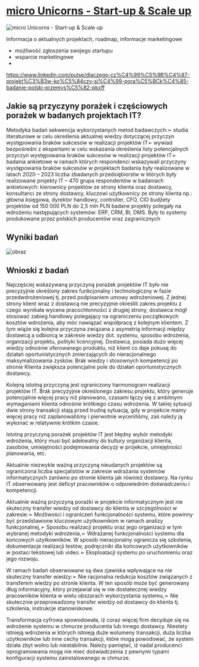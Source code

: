 # [micro Unicorns - Start-up & Scale up](http://www.microunicorns.com)


![micro Unicorns - Start-up & Scale up](https://github.com/microunicorns/www/assets/5669657/b12883f5-807f-4e52-bf37-62989df7e324)


Informacja o aktualnych projektach, roadmap, informacje marketingowe
+ możliwość zgłoszenia swojego startupu
+ wsparcie marketingowe
+ 


https://www.linkedin.com/pulse/dlaczego-cz%C4%99%C5%9B%C4%87-projekt%C3%B3w-ko%C5%84czy-si%C4%99-pora%C5%BCk%C4%85-badanie-polski-przemys%C5%82-pkxff

## Jakie są przyczyny porażek i częściowych porażek w badanych projektach IT?
Metodyka badań 
sekwencja wykorzystanych metod badawczych:➢ studia literaturowe w celu określenia aktualnej wiedzy dotyczącej przyczyn występowania braków sukcesów w realizacji projektów IT➢ wywiad bezpośredni z ekspertami w celu wskazania  określenia listy potencjalnych przyczyn występowania braków sukcesów w realizacji projektów IT➢ badania ankietowe w ramach których respondenci wskazywali przyczyny występowania braków sukcesów w projektach
badania były realizowane w latach 2020 – 2023
liczba zbadanych przedsiębiorstw w których były realizowane projekty IT – 470
grupa respondentów w badaniach ankietowych: kierownicy projektów ze strony klienta oraz dostawcy, konsultanci ze strony dostawcy, kluczowi użytkownicy ze strony klienta np.: główna księgowa, dyrektor handlowy, controller, CFO, CIO
budżety projektów od 150 000 PLN do 2,5 mln PLN
badane projekty polegały na wdrożeniu następujących systemów: ERP, CRM, BI, DMS.  Były to systemy produkowane przez polskich producentów oraz zagranicznych


## Wyniki badań

![obraz](https://github.com/microunicorns/www/assets/5669657/45613b3b-f982-484b-bc93-53aa1ac24081)


## Wnioski z badań


Najczęściej wskazywaną przyczyną porażek projektów IT było nie precyzyjnie określony zakres funkcjonalny i technologiczny w fazie przedwdrożeniowej tj. przed podpisaniem umowy wdrożeniowej. Z jednej strony klient wraz z dostawcą nie precyzyjnie określili zakres projektu z czego wynikała wycena pracochłonności z drugiej strony, dostawca mógł stosować zabieg handlowy polegający na ograniczeniu początkowych kosztów wdrożenia, aby móc nawiązać współpracę z kolejnym klientem. Z tym wiąże się kolejna przyczyna związana z asymetrią informacji między dostawcą a odbiorcą w zakresie wiedzy dot. systemu, sposobu wdrożenia, organizacji projektu, polityki licencyjnej. Dostawca, posiada dużo więcej wiedzy odnośnie oferowanego produktu, niż klient co daje pokusę do działań oportunistycznych zmierzających do nieracjonalnego maksymalizowania zysków. Brak wiedzy i stosownych kompetencji po stronie Klienta zwiększa potencjalne pole do działań oportunistycznych dostawcy.

Kolejną istotną przyczyną jest ograniczony harmonogram realizacji projektów IT. Brak precyzyjnie określonego zakresu projektu, który generuje potencjalnie więcej pracy niż planowano, czasami łączy się z ambitnymi wymaganiami klienta odnośnie krótkiego czasu wdrożenia. W takiej sytuacji dwie strony transakcji stają przed trudną sytuacją, gdy w projekcie mamy więcej pracy niż zaplanowaliśmy i pierwotnie wyceniliśmy, zaś należy ją wykonać w relatywnie krótkim czasie.

Istotną przyczyną porażek projektów IT jest błędny wybór metodyki wdrożenia, który musi być adekwatny do kultury organizacji klienta, zasobów, umiejętności podejmowania decyzji w projekcie, umiejętności planowania, etc.

Aktualnie niezwykle ważną przyczyną nieudanych projektów są ograniczona liczba specjalistów w zakresie wdrażania systemów informatycznych zarówno po stronie klienta jak również dostawcy. Na rynku IT obserwowany jest deficyt pracowników o odpowiednim doświadczeniu i kompetencji.

Aktualnie ważną przyczyną porażki w projekcie informatycznym jest nie skuteczny transfer wiedzy od dostawcy do klienta w szczególności w zakresie:➢ Możliwości i ograniczeń funkcjonalności systemu, które powinny być przedstawione kluczowym użytkownikom w ramach analizy funkcjonalnej,➢ Sposobu realizacji projektu oraz jego organizacji w tym wybranej metodyki wdrożenia,➢ Wdrażanej funkcjonalności systemu dla końcowych użytkowników. W sposób nieracjonalny ogranicza się szkolenia, dokumentacje realizacji testów, podręczniki dla końcowych użytkowników w postaci tekstowej lub video.➢ Eksploatacji systemu po uruchomieniu oraz jego rozwoju.

W ramach badań obserwowane są dwa zjawiska wpływające na nie skuteczny transfer wiedzy:➢ Nie racjonalna redukcja kosztów związanych z transferem wiedzy po stronie klienta. W ten sposób może być generowany dług informacyjny, który przejawiał się w nie dostatecznej wiedzy pracowników klienta w wielu obszarach wykorzystania systemu,➢ Nie skutecznie przeprowadzony transfer wiedzy od dostawcy do klienta tj. szkolenia, instrukcje stanowiskowe.

Transformacja cyfrowa spowodowała, iż coraz więcej firm decyduje się na wdrożenie systemu w chmurze producenta lub innego dostawcy. Niestety istnieją wdrożenia w których istnieją duże wolumeny transakcji, duża liczba użytkowników lub inne cechy transakcji, które mogą powodować, że system działa zbyt wolno lub niestabilnie. Należy pamiętać, iż nadal producenci oprogramowania mogą nie mieć doświadczenia z pewnymi typami konfiguracji systemu zainstalowanego w chmurze.
